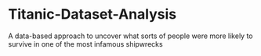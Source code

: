 # Titanic-Dataset-Analysis
A data-based approach to uncover what sorts of people were more likely to survive in one of the most infamous shipwrecks

